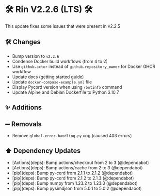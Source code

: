 # 🛠️ Rin V2.2.6 (LTS) 🛠️

This update fixes some issues that were present in v2.2.5
## 🛠️ Changes
- Bump version to `v2.2.6`
- Condense Docker build workflows (from 4 to 2)
- Use `github.actor` instead of `github.repository_owner` for Docker GHCR workflow 
- Update docs (getting started guide)
- Update `docker-compose-example.yml` file
- Display Pycord version when using `/botinfo` command
- Update Alpine and Debian Dockerfile to Python 3.10.7

## ✨ Additions

## ➖ Removals

- Remove `global-error-handling.py` cog (caused 403 errors)
## ⬆️ Dependency Updates

- \[Actions](deps)\: Bump actions/checkout from 2 to 3 (@dependabot)
- \[Actions](deps)\: Bump actions/cache from 2 to 3 (@dependabot)
- \[pip](deps)\: Bump py-cord from 2.1.1 to 2.1.2 (@dependabot)
- \[pip](deps)\: Bump py-cord from 2.1.2 to 2.1.3 (@dependabot)
- \[pip](deps)\: Bump numpy from 1.23.2 to 1.23.3 (@dependabot)
- \[pip](deps)\: Bump pysimdjson from 5.0.1 to 5.0.2 (@dependabot)
